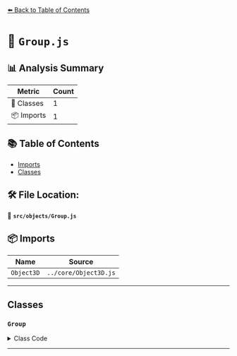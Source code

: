 [⬅️ Back to Table of Contents](../../index.md)

# 📄 `Group.js`

## 📊 Analysis Summary

| Metric | Count |
|--------|-------|
| 🧱 Classes | 1 |
| 📦 Imports | 1 |

## 📚 Table of Contents

- [Imports](#imports)
- [Classes](#classes)

## 🛠️ File Location:
📂 **`src/objects/Group.js`**

## 📦 Imports

| Name | Source |
|------|--------|
| `Object3D` | `../core/Object3D.js` |


---

## Classes

### `Group`

<details><summary>Class Code</summary>

```ts
class Group extends Object3D {

	constructor() {

		super();

		/**
		 * This flag can be used for type testing.
		 *
		 * @type {boolean}
		 * @readonly
		 * @default true
		 */
		this.isGroup = true;

		this.type = 'Group';

	}

}
```
</details>


---